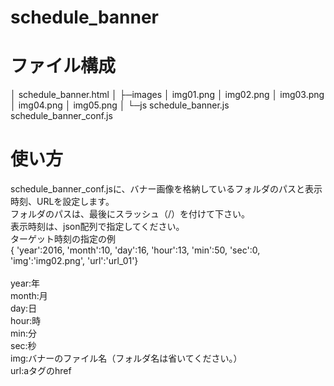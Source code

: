 # schedule_banner
<h1>ファイル構成</h1>
│  schedule_banner.html
│  
├─images
│      img01.png
│      img02.png
│      img03.png
│      img04.png
│      img05.png
│      
└─js
        schedule_banner.js
        schedule_banner_conf.js

<h1>使い方</h1>
schedule_banner_conf.jsに、バナー画像を格納しているフォルダのパスと表示時刻、URLを設定します。<br>
フォルダのパスは、最後にスラッシュ（/）を付けて下さい。<br>
表示時刻は、json配列で指定してください。<br>
ターゲット時刻の指定の例<br>
{ 'year':2016, 'month':10, 'day':16, 'hour':13, 'min':50, 'sec':0, 'img':'img02.png', 'url':'url_01'}<br>
<br>
year:年<br>
month:月<br>
day:日<br>
hour:時<br>
min:分<br>
sec:秒<br>
img:バナーのファイル名（フォルダ名は省いてください。）<br>
url:aタグのhref<br>
